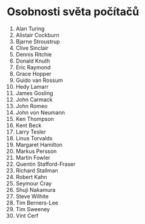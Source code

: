 # Osobnosti světa počítačů

1. Alan Turing
2. Alistair Cockburn
3. Bjarne Stroustrup
4. Clive Sinclair
5. Dennis Ritchie
6. Donald Knuth
7. Eric Raymond
8. Grace Hopper
9. Guido van Rossum
10. Hedy Lamarr
11. James Gosling
12. John Carmack
13. John Romeo
14. John von Neumann
15. Ken Thompson
16. Kent Beck
17. Larry Tesler
18. Linus Torvalds
19. Margaret Hamilton
20. Markus Persson
21. Martin Fowler
22. Quentin Stafford-Fraser
23. Richard Stallman
24. Robert Kahn
25. Seymour Cray
26. Shuji Nakamura
27. Steve Wilhite
28. Tim Berners-Lee
29. Tim Sweeney
30. Vint Cerf
